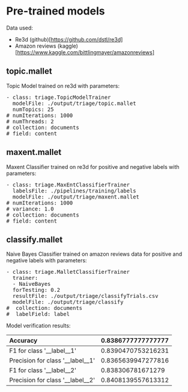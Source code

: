# Pre-trained models

Data used:

* Re3d (github)[https://github.com/dstl/re3d]
* Amazon reviews (kaggle)[https://www.kaggle.com/bittlingmayer/amazonreviews]

## topic.mallet 
Topic Model trained on re3d with parameters:

<pre>
- class: triage.TopicModelTrainer
  modelFile: ./output/triage/topic.mallet
  numTopics: 25 
# numIterations: 1000
# numThreads: 2
# collection: documents
# field: content
</pre>


## maxent.mallet 
Maxent Classifier trained on re3d for positive and negative labels with parameters:

<pre>
- class: triage.MaxEntClassifierTrainer
  labelsFile: ./pipelines/training/labels
  modelFile: ./output/triage/maxent.mallet
# numIterations: 1000
# variance: 1.0
# collection: documents
# field: content
</pre>


## classify.mallet 
Naive Bayes Classifier trained on amazon reviews data for positive and negative labels with parameters:

<pre>
- class: triage.MalletClassifierTrainer
  trainer: 
  - NaiveBayes
  forTesting: 0.2
  resultFile: ./output/triage/classifyTrials.csv
  modelFile: ./output/triage/classify
#  collection: documents
#  labelField: label
</pre>

Model verification results:

|Accuracy                        | 0.8386777777777777 |
|:------------------------------ | ------------------ |
|F1 for class '__label__1'       | 0.8390470753216231 |
|Precision for class '__label__1'| 0.8365639947277816 |
|F1 for class '__label__2'       | 0.838306781671279  |
|Precision for class '__label__2'| 0.8408139557613312 |
